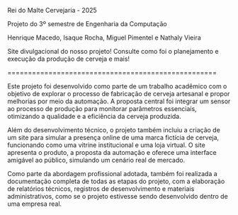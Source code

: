 Rei do Malte Cervejaria - 2025

Projeto do 3º semestre de Engenharia da Computação

Henrique Macedo, Isaque Rocha, Miguel Pimentel e Nathaly Vieira 

Site divulgacional do nosso projeto! Consulte como foi o planejamento e execução da produção de cerveja e mais!

===================================================

Este projeto foi desenvolvido como parte de um trabalho acadêmico com o objetivo de explorar o processo de fabricação de cerveja artesanal e propor melhorias por meio da automação. A proposta central foi integrar um sensor ao processo de produção para monitorar parâmetros essenciais, otimizando a qualidade e a eficiência da cerveja produzida.

Além do desenvolvimento técnico, o projeto também incluiu a criação de um site para simular a presença online de uma marca fictícia de cerveja, funcionando como uma vitrine institucional e uma loja virtual. O site apresenta o produto, a proposta da automação e oferece uma interface amigável ao público, simulando um cenário real de mercado.

Como parte da abordagem profissional adotada, também foi realizada a documentação completa de todas as etapas do projeto, com a elaboração de relatórios técnicos, registros de desenvolvimento e materiais administrativos, como se o projeto estivesse sendo desenvolvido dentro de uma empresa real.


